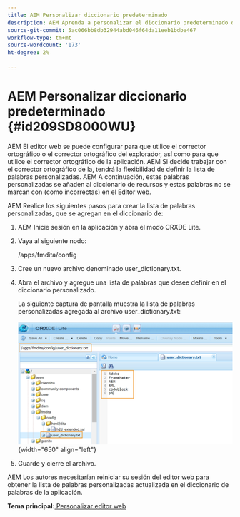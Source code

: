 ```yaml
---
title: AEM Personalizar diccionario predeterminado
description: AEM Aprenda a personalizar el diccionario predeterminado de la aplicación
source-git-commit: 5ac066bb8db32944abd046f64da11eeb1bdbe467
workflow-type: tm+mt
source-wordcount: '173'
ht-degree: 2%

---
```



# AEM Personalizar diccionario predeterminado {#id209SD8000WU}

AEM El editor web se puede configurar para que utilice el corrector ortográfico o el corrector ortográfico del explorador, así como para que utilice el corrector ortográfico de la aplicación. AEM Si decide trabajar con el corrector ortográfico de la, tendrá la flexibilidad de definir la lista de palabras personalizadas. AEM A continuación, estas palabras personalizadas se añaden al diccionario de recursos y estas palabras no se marcan con \(como incorrectas\) en el Editor web.

AEM Realice los siguientes pasos para crear la lista de palabras personalizadas, que se agregan en el diccionario de:

1. AEM Inicie sesión en la aplicación y abra el modo CRXDE Lite.

1. Vaya al siguiente nodo:

   /apps/fmdita/config

1. Cree un nuevo archivo denominado user\_dictionary.txt.

1. Abra el archivo y agregue una lista de palabras que desee definir en el diccionario personalizado.

   La siguiente captura de pantalla muestra la lista de palabras personalizadas agregada al archivo user\_dictionary.txt:

   ![](assets/custom-words-list-dictionary.png){width="650" align="left"}

1. Guarde y cierre el archivo.


AEM Los autores necesitarían reiniciar su sesión del editor web para obtener la lista de palabras personalizadas actualizada en el diccionario de palabras de la aplicación.

**Tema principal:**[ Personalizar editor web](conf-web-editor.md)

